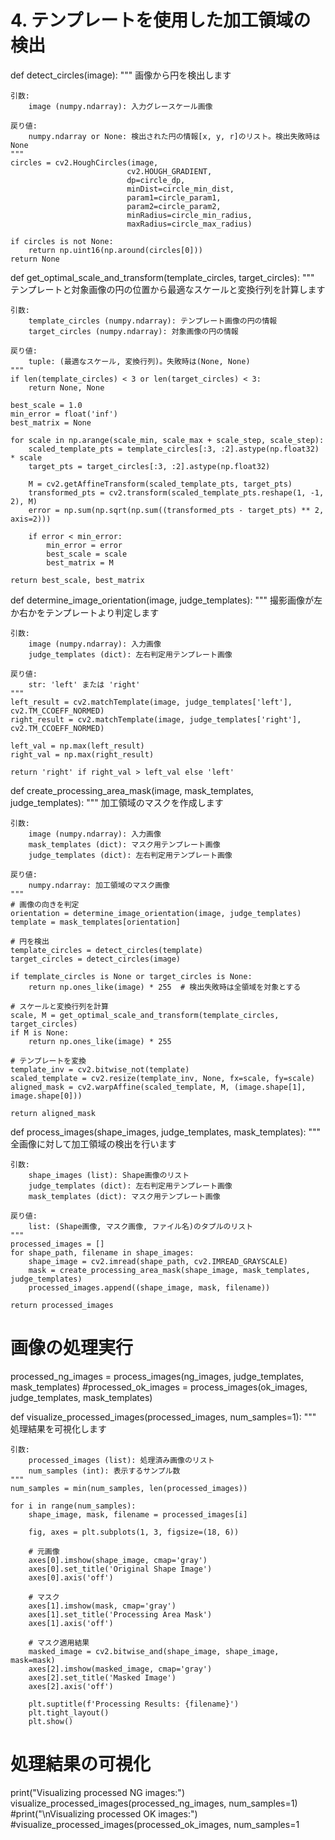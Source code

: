 # 4. テンプレートを使用した加工領域の検出

def detect_circles(image):
    """
    画像から円を検出します
    
    引数:
        image (numpy.ndarray): 入力グレースケール画像
        
    戻り値:
        numpy.ndarray or None: 検出された円の情報[x, y, r]のリスト。検出失敗時はNone
    """
    circles = cv2.HoughCircles(image, 
                              cv2.HOUGH_GRADIENT, 
                              dp=circle_dp,
                              minDist=circle_min_dist,
                              param1=circle_param1,
                              param2=circle_param2,
                              minRadius=circle_min_radius,
                              maxRadius=circle_max_radius)
    
    if circles is not None:
        return np.uint16(np.around(circles[0]))
    return None

def get_optimal_scale_and_transform(template_circles, target_circles):
    """
    テンプレートと対象画像の円の位置から最適なスケールと変換行列を計算します
    
    引数:
        template_circles (numpy.ndarray): テンプレート画像の円の情報
        target_circles (numpy.ndarray): 対象画像の円の情報
        
    戻り値:
        tuple: (最適なスケール, 変換行列)。失敗時は(None, None)
    """
    if len(template_circles) < 3 or len(target_circles) < 3:
        return None, None
    
    best_scale = 1.0
    min_error = float('inf')
    best_matrix = None
    
    for scale in np.arange(scale_min, scale_max + scale_step, scale_step):
        scaled_template_pts = template_circles[:3, :2].astype(np.float32) * scale
        target_pts = target_circles[:3, :2].astype(np.float32)
        
        M = cv2.getAffineTransform(scaled_template_pts, target_pts)
        transformed_pts = cv2.transform(scaled_template_pts.reshape(1, -1, 2), M)
        error = np.sum(np.sqrt(np.sum((transformed_pts - target_pts) ** 2, axis=2)))
        
        if error < min_error:
            min_error = error
            best_scale = scale
            best_matrix = M
    
    return best_scale, best_matrix

def determine_image_orientation(image, judge_templates):
    """
    撮影画像が左か右かをテンプレートより判定します
    
    引数:
        image (numpy.ndarray): 入力画像
        judge_templates (dict): 左右判定用テンプレート画像
        
    戻り値:
        str: 'left' または 'right'
    """
    left_result = cv2.matchTemplate(image, judge_templates['left'], cv2.TM_CCOEFF_NORMED)
    right_result = cv2.matchTemplate(image, judge_templates['right'], cv2.TM_CCOEFF_NORMED)
    
    left_val = np.max(left_result)
    right_val = np.max(right_result)
    
    return 'right' if right_val > left_val else 'left'

def create_processing_area_mask(image, mask_templates, judge_templates):
    """
    加工領域のマスクを作成します
    
    引数:
        image (numpy.ndarray): 入力画像
        mask_templates (dict): マスク用テンプレート画像
        judge_templates (dict): 左右判定用テンプレート画像
        
    戻り値:
        numpy.ndarray: 加工領域のマスク画像
    """
    # 画像の向きを判定
    orientation = determine_image_orientation(image, judge_templates)
    template = mask_templates[orientation]
    
    # 円を検出
    template_circles = detect_circles(template)
    target_circles = detect_circles(image)
    
    if template_circles is None or target_circles is None:
        return np.ones_like(image) * 255  # 検出失敗時は全領域を対象とする
    
    # スケールと変換行列を計算
    scale, M = get_optimal_scale_and_transform(template_circles, target_circles)
    if M is None:
        return np.ones_like(image) * 255
    
    # テンプレートを変換
    template_inv = cv2.bitwise_not(template)
    scaled_template = cv2.resize(template_inv, None, fx=scale, fy=scale)
    aligned_mask = cv2.warpAffine(scaled_template, M, (image.shape[1], image.shape[0]))
    
    return aligned_mask

def process_images(shape_images, judge_templates, mask_templates):
    """
    全画像に対して加工領域の検出を行います
    
    引数:
        shape_images (list): Shape画像のリスト
        judge_templates (dict): 左右判定用テンプレート画像
        mask_templates (dict): マスク用テンプレート画像
        
    戻り値:
        list: (Shape画像, マスク画像, ファイル名)のタプルのリスト
    """
    processed_images = []
    for shape_path, filename in shape_images:
        shape_image = cv2.imread(shape_path, cv2.IMREAD_GRAYSCALE)
        mask = create_processing_area_mask(shape_image, mask_templates, judge_templates)
        processed_images.append((shape_image, mask, filename))
    
    return processed_images

# 画像の処理実行
processed_ng_images = process_images(ng_images, judge_templates, mask_templates)
#processed_ok_images = process_images(ok_images, judge_templates, mask_templates)



def visualize_processed_images(processed_images, num_samples=1):
    """
    処理結果を可視化します
    
    引数:
        processed_images (list): 処理済み画像のリスト
        num_samples (int): 表示するサンプル数
    """
    num_samples = min(num_samples, len(processed_images))
    
    for i in range(num_samples):
        shape_image, mask, filename = processed_images[i]
        
        fig, axes = plt.subplots(1, 3, figsize=(18, 6))
        
        # 元画像
        axes[0].imshow(shape_image, cmap='gray')
        axes[0].set_title('Original Shape Image')
        axes[0].axis('off')
        
        # マスク
        axes[1].imshow(mask, cmap='gray')
        axes[1].set_title('Processing Area Mask')
        axes[1].axis('off')
        
        # マスク適用結果
        masked_image = cv2.bitwise_and(shape_image, shape_image, mask=mask)
        axes[2].imshow(masked_image, cmap='gray')
        axes[2].set_title('Masked Image')
        axes[2].axis('off')
        
        plt.suptitle(f'Processing Results: {filename}')
        plt.tight_layout()
        plt.show()

# 処理結果の可視化
print("Visualizing processed NG images:")
visualize_processed_images(processed_ng_images, num_samples=1)
#print("\nVisualizing processed OK images:")
#visualize_processed_images(processed_ok_images, num_samples=1
